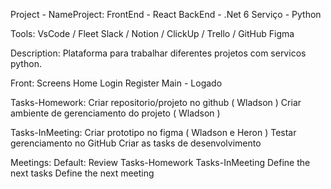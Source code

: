 Project - NameProject:
	FrontEnd - React
	BackEnd - .Net 6
	Serviço - Python 

Tools:
	VsCode / Fleet
	Slack / Notion / ClickUp / Trello / GitHub
        Figma
 
Description:
	Plataforma para trabalhar diferentes projetos com servicos python.

Front: 
	Screens
		Home
		Login
		Register
		Main - Logado
		
Tasks-Homework:
	Criar repositorio/projeto no github ( Wladson )
	Criar ambiente de gerenciamento do projeto ( Wladson )

Tasks-InMeeting:
	Criar prototipo no figma ( Wladson e Heron )
	Testar gerenciamento no GitHub
	Criar as tasks de desenvolvimento

Meetings:
	Default:
		Review Tasks-Homework
		Tasks-InMeeting
		Define the next tasks
		Define the next meeting